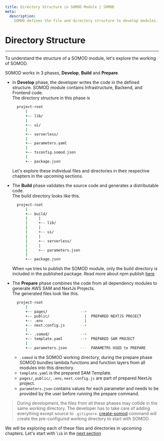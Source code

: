 ```YAML
title: Directory Structure in SOMOD Module | SOMOD
meta:
  description:
    SOMOD defines the file and directory structure to develop modules. This directory structure is key to the working of the SOMOD module.
```

# Directory Structure

---

To understand the structure of a SOMOD module, let's explore the working of SOMOD.

SOMOD works in 3 phases, **Develop**, **Build** and **Prepare**.

- In **Develop** phase, the developer writes the code in the defined structure. SOMOD module contains Infrastructure, Backend, and Frontend code.  
  The directory structure in this phase is

  ```bash
    project-root
        |
        +-- lib/
        |
        +-- ui/
        |
        +-- serverless/
        |
        +-- parameters.yaml
        |
        +-- tsconfig.somod.json
        |
        +-- package.json
  ```

  Let's explore these individual files and directories in their respective chapters in the upcoming sections.

- The **Build** phase validates the source code and generates a distributable code.  
  The build directory looks like this.

  ```bash
    project-root
        |
        +-- build/
        |     |
        |     +-- lib/
        |     |
        |     +-- ui/
        |     |
        |     +-- serverless/
        |     |
        |     +-- parameters.json
        |
        +-- package.json
  ```

  When `npm` tries to publish the SOMOD module, only the build directory is included in the published package. Read more about npm publish [here](https://docs.npmjs.com/cli/v8/commands/npm-publish)

- The **Prepare** phase combines the code from all dependency modules to generate AWS SAM and NextJs Projects.  
  The generated files look like this.
  ```bash
    project-root
        |
        +-- pages/               --+
        +-- public/                |  PREPARED NEXTJS PROJECT
        +-- .env                   |
        +-- next.config.js       --+
        |
        +-- .somod/              --+
        +-- template.yaml        --+  PREPARED SAM PROJECT
        |
        +-- parameters.json      ---  PARAMETRS USED to PREPARE
  ```
  - `.somod` is the SOMOD working directory, during the prepare phase SOMOD bundles lambda functions and function layers from all modules into this directory.
  - `template.yaml` is the prepared SAM Template.
  - `pages/`, `public/`, `.env`, `next.config.js` are part of prepared NextJs project.
  - `parameters.json` contains values for each parameter and needs to be provided by the user before running the prepare command.

> During development, the files from all these phases may collide in the same working directory. The developer has to take care of adding everything except source to `.gitignore`. [create-somod](https://www.npmjs.com/package/create-somod) command will create the pre-configured working directory to start with SOMOD.

We will be exploring each of these files and directories in upcoming chapters. Let's start with `lib` in the [next section](/reference/main-concepts/lib)
